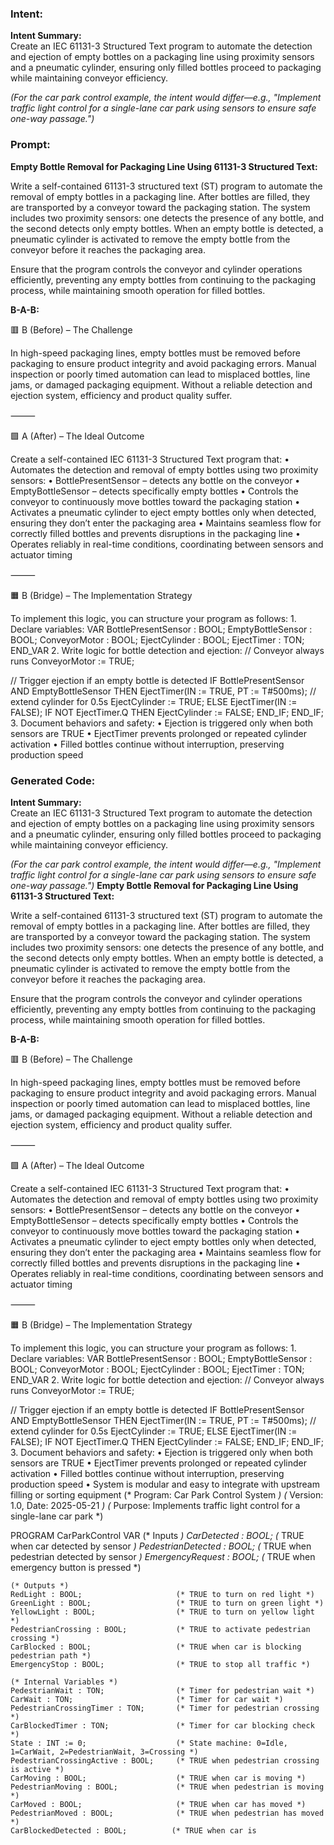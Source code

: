 ### Intent:
**Intent Summary:**  
Create an IEC 61131-3 Structured Text program to automate the detection and ejection of empty bottles on a packaging line using proximity sensors and a pneumatic cylinder, ensuring only filled bottles proceed to packaging while maintaining conveyor efficiency.  

*(For the car park control example, the intent would differ—e.g., "Implement traffic light control for a single-lane car park using sensors to ensure safe one-way passage.")*

### Prompt:
**Empty Bottle Removal for Packaging Line Using 61131-3 Structured Text:**

Write a self-contained 61131-3 structured text (ST) program to automate the removal of empty bottles in a packaging line. After bottles are filled, they are transported by a conveyor toward the packaging station. The system includes two proximity sensors: one detects the presence of any bottle, and the second detects only empty bottles. When an empty bottle is detected, a pneumatic cylinder is activated to remove the empty bottle from the conveyor before it reaches the packaging area.

Ensure that the program controls the conveyor and cylinder operations efficiently, preventing any empty bottles from continuing to the packaging process, while maintaining smooth operation for filled bottles.

**B-A-B:**

🟥 B (Before) – The Challenge

In high-speed packaging lines, empty bottles must be removed before packaging to ensure product integrity and avoid packaging errors. Manual inspection or poorly timed automation can lead to misplaced bottles, line jams, or damaged packaging equipment. Without a reliable detection and ejection system, efficiency and product quality suffer.

⸻

🟩 A (After) – The Ideal Outcome

Create a self-contained IEC 61131-3 Structured Text program that:
	•	Automates the detection and removal of empty bottles using two proximity sensors:
	•	BottlePresentSensor – detects any bottle on the conveyor
	•	EmptyBottleSensor – detects specifically empty bottles
	•	Controls the conveyor to continuously move bottles toward the packaging station
	•	Activates a pneumatic cylinder to eject empty bottles only when detected, ensuring they don’t enter the packaging area
	•	Maintains seamless flow for correctly filled bottles and prevents disruptions in the packaging line
	•	Operates reliably in real-time conditions, coordinating between sensors and actuator timing

⸻

🟧 B (Bridge) – The Implementation Strategy

To implement this logic, you can structure your program as follows:
	1.	Declare variables:
 VAR
    BottlePresentSensor : BOOL;
    EmptyBottleSensor : BOOL;
    ConveyorMotor : BOOL;
    EjectCylinder : BOOL;
    EjectTimer : TON;
END_VAR
	2.	Write logic for bottle detection and ejection:
 // Conveyor always runs
ConveyorMotor := TRUE;

// Trigger ejection if an empty bottle is detected
IF BottlePresentSensor AND EmptyBottleSensor THEN
    EjectTimer(IN := TRUE, PT := T#500ms); // extend cylinder for 0.5s
    EjectCylinder := TRUE;
ELSE
    EjectTimer(IN := FALSE);
    IF NOT EjectTimer.Q THEN
        EjectCylinder := FALSE;
    END_IF;
END_IF;
	3.	Document behaviors and safety:
	•	Ejection is triggered only when both sensors are TRUE
	•	EjectTimer prevents prolonged or repeated cylinder activation
	•	Filled bottles continue without interruption, preserving production speed

### Generated Code:
**Intent Summary:**  
Create an IEC 61131-3 Structured Text program to automate the detection and ejection of empty bottles on a packaging line using proximity sensors and a pneumatic cylinder, ensuring only filled bottles proceed to packaging while maintaining conveyor efficiency.  

*(For the car park control example, the intent would differ—e.g., "Implement traffic light control for a single-lane car park using sensors to ensure safe one-way passage.")*
**Empty Bottle Removal for Packaging Line Using 61131-3 Structured Text:**

Write a self-contained 61131-3 structured text (ST) program to automate the removal of empty bottles in a packaging line. After bottles are filled, they are transported by a conveyor toward the packaging station. The system includes two proximity sensors: one detects the presence of any bottle, and the second detects only empty bottles. When an empty bottle is detected, a pneumatic cylinder is activated to remove the empty bottle from the conveyor before it reaches the packaging area.

Ensure that the program controls the conveyor and cylinder operations efficiently, preventing any empty bottles from continuing to the packaging process, while maintaining smooth operation for filled bottles.

**B-A-B:**

🟥 B (Before) – The Challenge

In high-speed packaging lines, empty bottles must be removed before packaging to ensure product integrity and avoid packaging errors. Manual inspection or poorly timed automation can lead to misplaced bottles, line jams, or damaged packaging equipment. Without a reliable detection and ejection system, efficiency and product quality suffer.

⸻

🟩 A (After) – The Ideal Outcome

Create a self-contained IEC 61131-3 Structured Text program that:
	•	Automates the detection and removal of empty bottles using two proximity sensors:
	•	BottlePresentSensor – detects any bottle on the conveyor
	•	EmptyBottleSensor – detects specifically empty bottles
	•	Controls the conveyor to continuously move bottles toward the packaging station
	•	Activates a pneumatic cylinder to eject empty bottles only when detected, ensuring they don’t enter the packaging area
	•	Maintains seamless flow for correctly filled bottles and prevents disruptions in the packaging line
	•	Operates reliably in real-time conditions, coordinating between sensors and actuator timing

⸻

🟧 B (Bridge) – The Implementation Strategy

To implement this logic, you can structure your program as follows:
	1.	Declare variables:
 VAR
    BottlePresentSensor : BOOL;
    EmptyBottleSensor : BOOL;
    ConveyorMotor : BOOL;
    EjectCylinder : BOOL;
    EjectTimer : TON;
END_VAR
	2.	Write logic for bottle detection and ejection:
 // Conveyor always runs
ConveyorMotor := TRUE;

// Trigger ejection if an empty bottle is detected
IF BottlePresentSensor AND EmptyBottleSensor THEN
    EjectTimer(IN := TRUE, PT := T#500ms); // extend cylinder for 0.5s
    EjectCylinder := TRUE;
ELSE
    EjectTimer(IN := FALSE);
    IF NOT EjectTimer.Q THEN
        EjectCylinder := FALSE;
    END_IF;
END_IF;
	3.	Document behaviors and safety:
	•	Ejection is triggered only when both sensors are TRUE
	•	EjectTimer prevents prolonged or repeated cylinder activation
	•	Filled bottles continue without interruption, preserving production speed
	•	System is modular and easy to integrate with upstream filling or sorting equipment
(* Program: Car Park Control System *)
(* Version: 1.0, Date: 2025-05-21 *)
(* Purpose: Implements traffic light control for a single-lane car park *)

PROGRAM CarParkControl
VAR
    (* Inputs *)
    CarDetected : BOOL;                  (* TRUE when car detected by sensor *)
    PedestrianDetected : BOOL;           (* TRUE when pedestrian detected by sensor *)
    EmergencyRequest : BOOL;             (* TRUE when emergency button is pressed *)
    
    (* Outputs *)
    RedLight : BOOL;                     (* TRUE to turn on red light *)
    GreenLight : BOOL;                   (* TRUE to turn on green light *)
    YellowLight : BOOL;                  (* TRUE to turn on yellow light *)
    PedestrianCrossing : BOOL;           (* TRUE to activate pedestrian crossing *)
    CarBlocked : BOOL;                   (* TRUE when car is blocking pedestrian path *)
    EmergencyStop : BOOL;                (* TRUE to stop all traffic *)
    
    (* Internal Variables *)
    PedestrianWait : TON;                (* Timer for pedestrian wait *)
    CarWait : TON;                       (* Timer for car wait *)
    PedestrianCrossingTimer : TON;       (* Timer for pedestrian crossing *)
    CarBlockedTimer : TON;               (* Timer for car blocking check *)
    State : INT := 0;                    (* State machine: 0=Idle, 1=CarWait, 2=PedestrianWait, 3=Crossing *)
    PedestrianCrossingActive : BOOL;     (* TRUE when pedestrian crossing is active *)
    CarMoving : BOOL;                    (* TRUE when car is moving *)
    PedestrianMoving : BOOL;             (* TRUE when pedestrian is moving *)
    CarMoved : BOOL;                     (* TRUE when car has moved *)
    PedestrianMoved : BOOL;              (* TRUE when pedestrian has moved *)
    CarBlockedDetected : BOOL;          (* TRUE when car is
